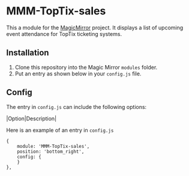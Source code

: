MMM-TopTix-sales
===================
This a module for the [MagicMirror](https://github.com/MichMich/MagicMirror) project. It displays a list of upcoming event attendance for TopTix ticketing systems.

## Installation
1. Clone this repository into the Magic Mirror `modules` folder.
2. Put an entry as shown below in your `config.js` file.

## Config
The entry in `config.js` can include the following options:

|Option|Description|

Here is an example of an entry in `config.js`
```
{
	module: 'MMM-TopTix-sales',
	position: 'bottom_right',
	config: {
	}
},
```